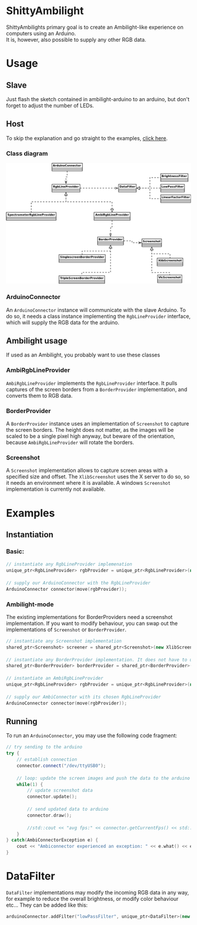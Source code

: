 # ShittyAmbilight
ShittyAmbilights primary goal is to create an Ambilight-like experience on computers using an Arduino.  
It is, however, also possible to supply any other RGB data.  

# Usage
## Slave
Just flash the sketch contained in ambilight-arduino to an arduino, but don't forget to adjust the number of LEDs.

## Host
To skip the explanation and go straight to the examples, [click here](#examples).

### Class diagram
![class diagram](classes.png)

### ArduinoConnector
An ```ArduinoConnector``` instance will communicate with the slave Arduino. To do so, it needs a class instance implementing the ```RgbLineProvider``` interface, which will supply the RGB data for the arduino. 

## Ambilight usage
If used as an Ambilight, you probably want to use these classes

### AmbiRgbLineProvider
```AmbiRgbLineProvider``` implements the ```RgbLineProvider``` interface. It pulls captures of the screen borders from a ```BorderProvider``` implementation, and converts them to RGB data. 

### BorderProvider
A ```BorderProvider``` instance uses an implementation of ```Screenshot``` to capture the screen borders. The height does not matter, as the images will be scaled 
to be a single pixel high anyway, but beware of the orientation, because ```AmbiRgbLineProvider``` will rotate the borders.

### Screenshot
A ```Screenshot``` implementation allows to capture screen areas with a specified size and offset. The ```XlibScreenshot``` uses the X server to do so, so it needs an environment where it is available. A windows ```Screenshot``` implementation is currently not available.

# Examples
## Instantiation
### Basic:
```c++
// instantiate any RgbLineProvider implemenation
unique_ptr<RgbLineProvider> rgbProvider = unique_ptr<RgbLineProvider>(new SpectrometerRgbLineProvider());

// supply our ArduinoConnector with the RgbLineProvider
ArduinoConnector connector(move(rgbProvider));
```

### Ambilight-mode
The existing implementations for BorderProviders need a screenshot implementation. If you want to modify behaviour, you can swap out the implementations of 
```Screenshot``` or ```BorderProvider```.
```c++
// instantiate any Screenshot implementation
shared_ptr<Screenshot> screener = shared_ptr<Screenshot>(new XlibScreenshot());

// instantiate any BorderProvider implementation. It does not have to use a screenshot class!
shared_ptr<BorderProvider> borderProvider = shared_ptr<BorderProvider>(new SingleScreenBorderProvider(1366, 768, screener));

// instantiate an AmbiRgbLineProvider
unique_ptr<RgbLineProvider> rgbProvider = unique_ptr<RgbLineProvider>(new AmbiRgbLineProvider(borderProvider, 60, 12));

// supply our AmbiConnector with its chosen RgbLineProvider
ArduinoConnector connector(move(rgbProvider));
```

## Running
To run an ```ArduinoConnector```, you may use the following code fragment:
```c++
// try sending to the arduino
try {
    // establish connection
    connector.connect("/dev/ttyUSB0");

    // loop: update the screen images and push the data to the arduino
    while(1) {
        // update screenshot data
        connector.update();
        
        // send updated data to arduino
        connector.draw();

        //std::cout << "avg fps:" << connector.getCurrentFps() << std::endl;
    }
} catch(AmbiConnectorException e) {
    cout << "Ambiconnector experienced an exception: " << e.what() << endl;
}
```

# DataFilter
```DataFilter``` implementations may modify the incoming RGB data in any way, for example to reduce the overall brightness, or modify color behaviour etc... They can be added like this:
```c++
arduinoConnector.addFilter("lowPassFilter", unique_ptr<DataFilter>(new LowPassFilter(connector.getRequiredBufferLength())));
```

